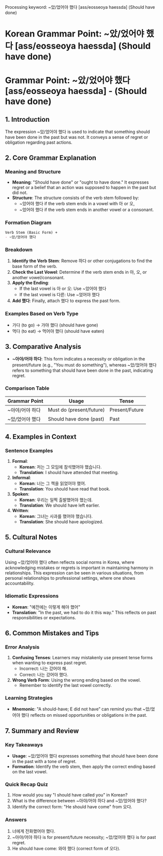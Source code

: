 Processing keyword: ~았/었어야 했다 [ass/eosseoya haessda] (Should have done)
# Korean Grammar Point: ~았/었어야 했다 [ass/eosseoya haessda] (Should have done)
# Grammar Point: ~았/었어야 했다 [ass/eosseoya haessda] - (Should have done)
## 1. Introduction
The expression ~았/었어야 했다 is used to indicate that something should have been done in the past but was not. It conveys a sense of regret or obligation regarding past actions.
## 2. Core Grammar Explanation
### Meaning and Structure
- **Meaning**: "Should have done" or "ought to have done." It expresses regret or a belief that an action was supposed to happen in the past but did not.
- **Structure**: The structure consists of the verb stem followed by:
  - ~았어야 했다 if the verb stem ends in a vowel with 아 or 오,
  - ~었어야 했다 if the verb stem ends in another vowel or a consonant.
### Formation Diagram
```markdown
Verb Stem (Basic Form) + 
- ~았/었어야 했다
```
### Breakdown
1. **Identify the Verb Stem**: Remove 하다 or other conjugations to find the base form of the verb.
2. **Check the Last Vowel**: Determine if the verb stem ends in 아, 오, or another vowel/consonant.
3. **Apply the Ending**:
   - If the last vowel is 아 or 오: Use ~았어야 했다
   - If the last vowel is 다른: Use ~었어야 했다
4. **Add 했다**: Finally, attach 했다 to express the past form.
### Examples Based on Verb Type
- 가다 (to go) → 가야 했다 (should have gone)
- 먹다 (to eat) → 먹어야 했다 (should have eaten)
## 3. Comparative Analysis
- **~아야/어야 하다**: This form indicates a necessity or obligation in the present/future (e.g., "You must do something"), whereas ~았/었어야 했다 refers to something that should have been done in the past, indicating regret.
  
### Comparison Table
| Grammar Point            | Usage                     | Tense       |
|--------------------------|---------------------------|-------------|
| ~아야/어야 하다          | Must do (present/future)  | Present/Future  |
| ~았/었어야 했다        | Should have done (past)   | Past        |
## 4. Examples in Context
### Sentence Examples
1. **Formal**: 
   - **Korean**: 저는 그 모임에 참석했어야 했습니다. 
   - **Translation**: I should have attended that meeting.
2. **Informal**: 
   - **Korean**: 너는 그 책을 읽었어야 했어.
   - **Translation**: You should have read that book.
3. **Spoken**: 
   - **Korean**: 우리는 일찍 출발했어야 했는데.
   - **Translation**: We should have left earlier.
4. **Written**: 
   - **Korean**: 그녀는 사과를 했어야 했습니다.
   - **Translation**: She should have apologized.
## 5. Cultural Notes
### Cultural Relevance
Using ~았/었어야 했다 often reflects social norms in Korea, where acknowledging mistakes or regrets is important in maintaining harmony in relationships. This expression can be seen in various situations, from personal relationships to professional settings, where one shows accountability.
### Idiomatic Expressions
- **Korean**: "예전에는 이렇게 해야 했어" 
- **Translation**: "In the past, we had to do it this way." This reflects on past responsibilities or expectations.
## 6. Common Mistakes and Tips
### Error Analysis
1. **Confusing Tenses**: Learners may mistakenly use present tense forms when wanting to express past regret.
   - Incorrect: 나는 갔어야 해.
   - Correct: 나는 갔어야 했다.
2. **Wrong Verb Form**: Using the wrong ending based on the vowel.
   - Remember to identify the last vowel correctly.
### Learning Strategies
- **Mnemonic**: "A should-have; E did not have” can remind you that ~았/었어야 했다 reflects on missed opportunities or obligations in the past.
## 7. Summary and Review
### Key Takeaways
- **Usage**: ~았/었어야 했다 expresses something that should have been done in the past with a tone of regret.
- **Formation**: Identify the verb stem, then apply the correct ending based on the last vowel.
### Quick Recap Quiz
1. How would you say "I should have called you" in Korean?
2. What is the difference between ~아야/어야 하다 and ~았/었어야 했다?
3. Identify the correct form: "He should have come" from 오다.
### Answers
1. 너에게 전화했어야 했다.
2. ~아야/어야 하다 is for present/future necessity; ~았/었어야 했다 is for past regret.
3. He should have come: 와야 했다 (correct form of 오다).
